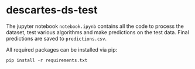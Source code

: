 # descartes-ds-test

The jupyter notebook `notebook.ipynb` contains all the code to process the dataset, test various algorithms and make predictions on the test data. Final predictions are saved to `predictions.csv`.

All required packages can be installed via pip:
```
pip install -r requirements.txt
```